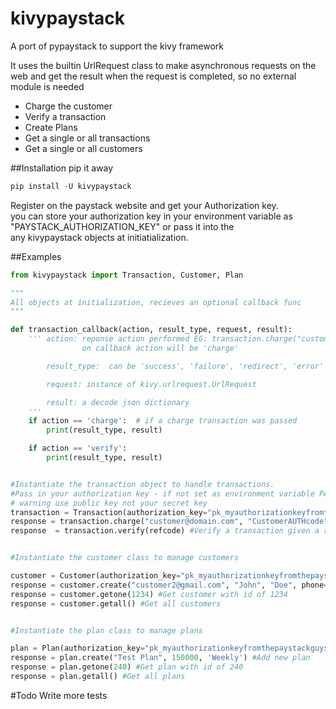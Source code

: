 # kivypaystack

A port of pypaystack to support the kivy framework 

It uses the builtin UrlRequest class to make asynchronous requests on the web and get the result when the
request is completed, so no external module is needed

- Charge the customer
- Verify a transaction
- Create Plans
- Get a single or all transactions
- Get a single or all customers


##Installation
pip it away

 ```python
pip install -U kivypaystack
```

Register on the paystack website and get your Authorization key.  
you can store your authorization key in your environment variable as "PAYSTACK_AUTHORIZATION_KEY" or pass it into the  
any kivypaystack objects at initiatialization.

##Examples

```python
from kivypaystack import Transaction, Customer, Plan

"""
All objects at initialization, recieves an optional callback func
"""

def transaction_callback(action, result_type, request, result):
    ''' action: reponse action performed EG: transaction.charge("customer@domain.com", "CustomerAUTHcode", 10000)
                on callback action will be 'charge' 

        result_type:  can be 'success', 'failure', 'redirect', 'error'

        request: instance of kivy.urlrequest.UrlRequest

        result: a decode json dictionary
    '''
    if action == 'charge':  # if a charge transaction was passed
        print(result_type, result)

    if action == 'verify':
        print(result_type, result)


#Instantiate the transaction object to handle transactions.  
#Pass in your authorization key - if not set as environment variable PAYSTACK_AUTHORIZATION_KEY
# warning use public key not your secret key
transaction = Transaction(authorization_key="pk_myauthorizationkeyfromthepaystackguys", callback=transaction_callback)
response = transaction.charge("customer@domain.com", "CustomerAUTHcode", 10000) #Charge a customer N100.
response  = transaction.verify(refcode) #Verify a transaction given a reference code "refcode".


#Instantiate the customer class to manage customers

customer = Customer(authorization_key="pk_myauthorizationkeyfromthepaystackguys")
response = customer.create("customer2@gmail.com", "John", "Doe", phone="080123456789") #Add new customer
response = customer.getone(1234) #Get customer with id of 1234
response = customer.getall() #Get all customers


#Instantiate the plan class to manage plans

plan = Plan(authorization_key="pk_myauthorizationkeyfromthepaystackguys")
response = plan.create("Test Plan", 150000, 'Weekly') #Add new plan
response = plan.getone(240) #Get plan with id of 240
response = plan.getall() #Get all plans

```
#Todo
Write more tests

